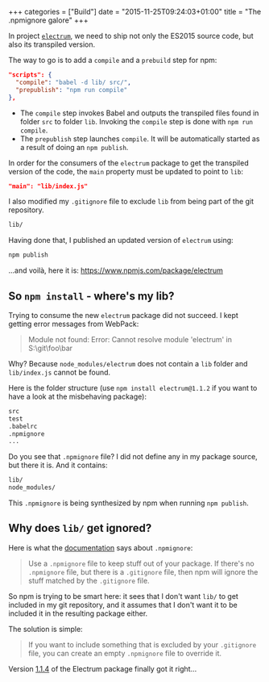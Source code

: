 +++
categories = ["Build"]
date = "2015-11-25T09:24:03+01:00"
title = "The .npmignore galore"
+++

In project [`electrum`](https://github.com/epsitec-sa/electrum), we need
to ship not only the ES2015 source code, but also its transpiled version.

The way to go is to add a `compile` and a `prebuild` step for npm:

```json
"scripts": {
  "compile": "babel -d lib/ src/",
  "prepublish": "npm run compile"
},
```

* The `compile` step invokes Babel and outputs the transpiled files found
  in folder `src` to folder `lib`. Invoking the `compile` step is done with
  `npm run compile`.
* The `prepublish` step launches `compile`. It will be automatically started
  as a result of doing an `npm publish`.

In order for the consumers of the `electrum` package to get the transpiled
version of the code, the `main` property must be updated to point to `lib`:

```json
"main": "lib/index.js"
```

I also modified my `.gitignore` file to exclude `lib` from being part of the
git repository.

```cmd
lib/
```

Having done that, I published an updated version of `electrum` using:

```cmd
npm publish
```

...and voilà, here it is: https://www.npmjs.com/package/electrum

## So `npm install` - where's my lib?

Trying to consume the new `electrum` package did not succeed. I kept
getting error messages from WebPack:

> Module not found: Error: Cannot resolve module 'electrum' in S:\\git\\foo\\bar

Why? Because `node_modules/electrum` does not contain a `lib`
folder and `lib/index.js` cannot be found.

Here is the folder structure (use `npm install electrum@1.1.2`
if you want to have a look at the misbehaving package):

```cmd
src
test
.babelrc
.npmignore
...
```

Do you see that `.npmignore` file? I did not define any in my package
source, but there it is. And it contains:

```cmd
lib/
node_modules/
```

This `.npmignore` is being synthesized by npm when running `npm publish`.

## Why does `lib/` get ignored?

Here is what the [documentation](https://docs.npmjs.com/misc/developers#keeping-files-out-of-your-package)
says about `.npmignore`:

> Use a `.npmignore` file to keep stuff out of your package. If there's no
> `.npmignore` file, but there is a `.gitignore` file, then npm will ignore
> the stuff matched by the `.gitignore` file.

So npm is trying to be smart here: it sees that I don't want `lib/` to get
included in my git repository, and it assumes that I don't want it to be
included it in the resulting package either.

The solution is simple:

> If you want to include something that is excluded by your `.gitignore`
> file, you can create an empty `.npmignore` file to override it.

Version [1.1.4](https://github.com/epsitec-sa/electrum/releases/tag/v1.1.4)
of the Electrum package finally got it right...
